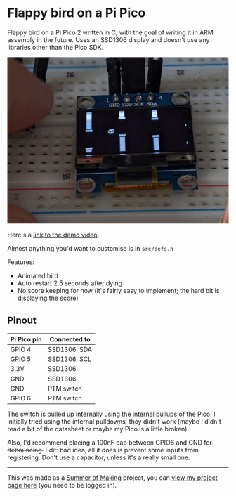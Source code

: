 # Flappy bird on a Pi Pico

Flappy bird on a Pi Pico 2 written in C, with the goal of writing it in ARM assembly in the future. Uses an SSD1306 display and doesn't use any libraries other than the Pico SDK.

![Photo of SSD1306 with flappy bird running on it](assets/image.jpeg)

Here's a [link to the demo video](assets/demo-video.mp4).

Almost anything you'd want to customise is in `src/defs.h`

Features:

- Animated bird
- Auto restart 2.5 seconds after dying
- No score keeping for now (it's fairly easy to implement; the hard bit is displaying the score)

## Pinout

| Pi Pico pin | Connected to |
| ------------|--------------|
| GPIO 4      | SSD1306: SDA |
| GPIO 5      | SSD1306: SCL |
| 3.3V        | SSD1306      |
| GND         | SSD1306      |
| GND         | PTM switch   |
| GPIO 6      | PTM switch   |

The switch is pulled up internally using the internal pullups of the Pico. I initially tried using the internal pulldowns, they didn't work (maybe I didn't read a bit of the datasheet or maybe my Pico is a little broken).

~~Also, I'd recommend placing a 100nF cap between GPIO6 and GND for debouncing.~~
Edit: bad idea, all it does is prevent some inputs from registering. Don't use a capacitor, unless it's a really small one.

---

This was made as a [Summer of Making](https://summer.hackclub.com) project, you can [view my project page here](https://summer.hackclub.com/projects/2181) (you need to be logged in).

